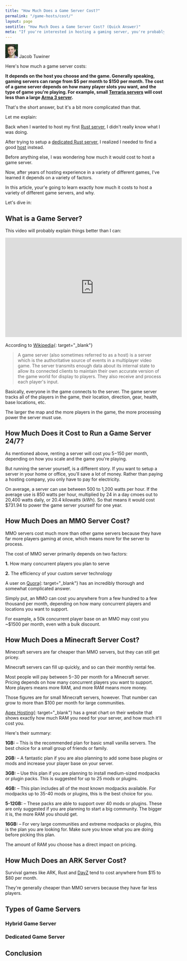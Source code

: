 ```yaml
---
title: "How Much Does a Game Server Cost?" 
permalink: "/game-hosts/cost/"
layout: page
seotitle: "How Much Does a Game Server Cost? (Quick Answer)" 
meta: "If you're interested in hosting a gaming server, you're probably wondering how much it costs. We've got the answers!" 
---
```


<div class="author-line">
    <img class="author-image" alt="written by jacob tuwiner" src="/img/profile/close.jpg" />
    <span>Jacob Tuwiner</span>
</div>

Here's how much a game server costs:

**It depends on the host you choose and the game. Generally speaking, gaming servers can range from $5 per month to $150 per month. The cost of a game server depends on how many player slots you want, and the type of game you're playing. For example, small [Terraria servers](/game-hosts/terraria/) will cost less than a large [Arma 3 server](/game-hosts/arma-3/).** 

That's the short answer, but it's a bit more complicated than that. 

Let me explain: 

Back when I wanted to host my first [Rust server](/game-hosts/rust/), I didn't really know what I was doing. 

After trying to setup a [dedicated Rust server](/game-hosts/rust/dedicated-server/), I realized I needed to find a good [host](/game-hosts/) instead.

Before anything else, I was wondering how much it would cost to host a game server. 

Now, after years of hosting experience in a variety of different games, I've learned it depends on a variety of factors. 

In this article, your'e going to learn exactly how much it costs to host a variety of different game servers, and why. 

Let's dive in: 

## What is a Game Server?

This video will probably explain things better than I can: 

<div class="vid-container">
<iframe width="560" height="315" src="https://www.youtube.com/embed/IoOrY-MPVzw" frameborder="0" allow="accelerometer; autoplay; encrypted-media; gyroscope; picture-in-picture" allowfullscreen></iframe>
</div>

According to [Wikipedia](https://en.wikipedia.org/wiki/Game_server){: target="_blank"} 

<blockquote><p>A game server (also sometimes referred to as a host) is a server which is the authoritative source of events in a multiplayer video game. The server transmits enough data about its internal state to allow its connected clients to maintain their own accurate version of the game world for display to players. They also receive and process each player's input.</p></blockquote>

Basically, everyone in the game connects to the server. The game server tracks all of the players in the game, their location, direction, gear, health, base locations, etc. 

The larger the map and the more players in the game, the more processing power the server must use. 

## How Much Does it Cost to Run a Game Server 24/7?

As mentioned above, renting a server will cost you $5-$150 per month, depending on how you scale and the game you're playing. 

But running the server yourself, is a different story. If you want to setup a server in your home or office, you'll save a lot of money. Rather than paying a hosting company, you only have to pay for electricity. 

On average, a server can use between 500 to 1,200 watts per hour. If the average use is 850 watts per hour, multiplied by 24 in a day cmoes out to 20,400 watts daily, or 20.4 kilowatts (kWh). So that means it would cost $731.94 to power the game server yourself for one year.

## How Much Does an MMO Server Cost? 

MMO servers cost much more than other game servers because they have far more players gaming at once, which means more for the server to process. 

The cost of MMO server primarily depends on two factors:

**1.** How many concurrent players you plan to serve 

**2.** The efficiency of your custom server technology 

A user on [Quora](https://www.quora.com/What-are-the-costs-of-running-a-server-for-an-MMO){: target="_blank"} has an incredibly thorough and somewhat complicated answer. 

Simply put, an MMO can cost you anywhere from a few hundred to a few thousand per month, depending on how many concurrent players and locations you want to support. 

For example, a 50k concurrent player base on an MMO may cost you ~$1500 per month, even with a bulk discount. 

## How Much Does a Minecraft Server Cost?

Minecraft servers are far cheaper than MMO servers, but they can still get pricey. 

Minecraft servers can fill up quickly, and so can their monthly rental fee.

Most people will pay between $5-$30 per month for a Minecraft server. Pricing depends on how many concurrent players you want to support. More players means more RAM, and more RAM means more money. 

Those figures are for small Minecraft servers, however. That number can grow to more than $100 per month for large communities. 

[Apex Hosting](https://apexminecrafthosting.com/how-much-ram-do-i-need-for-my-server/){: target="_blank"} has a great chart on their website that shows exactly how much RAM you need for your server, and how much it'll cost you. 

Here's their summary: 

**1GB:** – This is the recommended plan for basic small vanilla servers. The best choice for a small group of friends or family.

**2GB:** – A fantastic plan if you are also planning to add some base plugins or mods and increase your player base on your server.

**3GB:** – Use this plan if you are planning to install medium-sized modpacks or plugin packs. This is suggested for up to 25 mods or plugins.

**4GB:** – This plan includes all of the most known modpacks available. For modpacks up to 35-40 mods or plugins, this is the best choice for you.

**5-12GB:** – These packs are able to support over 40 mods or plugins. These are only suggested if you are planning to start a big community. The bigger it is, the more RAM you should get.

**16GB:** – For very large communities and extreme modpacks or plugins, this is the plan you are looking for. Make sure you know what you are doing before picking this plan.

The amount of RAM you choose has a direct impact on pricing. 

## How Much Does an ARK Server Cost?

Survival games like ARK, Rust and [DayZ](/game-hosts/dayz/) tend to cost anywhere from $15 to $80 per month. 

They're generally cheaper than MMO servers because they have far less players. 

## Types of Game Servers 

### Hybrid Game Server

### Dedicated Game Server

## Conclusion 